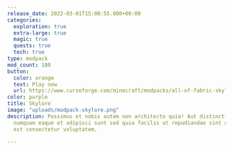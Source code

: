 ```yaml
---
release_date: 2022-03-01T15:00:55.000+00:00
categories:
  exploration: true
  extra-large: true
  magic: true
  quests: true
  tech: true
type: modpack
mod_count: 180
button:
  color: orange
  text: Play now
  url: https://www.curseforge.com/minecraft/modpacks/all-of-fabric-skylore
color: purple
title: Skylore
image: "uploads/modpack-skylore.png"
description: Possimus et nobis autem non architecto quia! Aut distinctio rerum qui
  numquam eaque et adipisci sunt sed quia facilis ut repudiandae sint a voluptas dolor
  est consectetur voluptatem.

---
```

